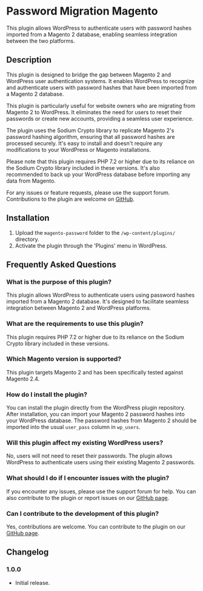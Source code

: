 # Password Migration Magento

This plugin allows WordPress to authenticate users with password hashes imported from a Magento 2 database, enabling seamless integration between the two platforms.

## Description

This plugin is designed to bridge the gap between Magento 2 and WordPress user authentication systems. It enables WordPress to recognize and authenticate users with password hashes that have been imported from a Magento 2 database.

This plugin is particularly useful for website owners who are migrating from Magento 2 to WordPress. It eliminates the need for users to reset their passwords or create new accounts, providing a seamless user experience.

The plugin uses the Sodium Crypto library to replicate Magento 2's password hashing algorithm, ensuring that all password hashes are processed securely. It's easy to install and doesn't require any modifications to your WordPress or Magento installations.

Please note that this plugin requires PHP 7.2 or higher due to its reliance on the Sodium Crypto library included in these versions. It's also recommended to back up your WordPress database before importing any data from Magento.

For any issues or feature requests, please use the support forum. Contributions to the plugin are welcome on [GitHub](https://github.com/enricodeleo/your-plugin).

## Installation

1. Upload the `magento-password` folder to the `/wp-content/plugins/` directory.
2. Activate the plugin through the 'Plugins' menu in WordPress.

## Frequently Asked Questions

### What is the purpose of this plugin?

This plugin allows WordPress to authenticate users using password hashes imported from a Magento 2 database. It's designed to facilitate seamless integration between Magento 2 and WordPress platforms.

### What are the requirements to use this plugin?

This plugin requires PHP 7.2 or higher due to its reliance on the Sodium Crypto library included in these versions.

### Which Magento version is supported?

This plugin targets Magento 2 and has been specifically tested against Magento 2.4.

### How do I install the plugin?

You can install the plugin directly from the WordPress plugin repository. After installation, you can import your Magento 2 password hashes into your WordPress database. The password hashes from Magento 2 should be imported into the usual `user_pass` column in `wp_users`.

### Will this plugin affect my existing WordPress users?

No, users will not need to reset their passwords. The plugin allows WordPress to authenticate users using their existing Magento 2 passwords.

### What should I do if I encounter issues with the plugin?

If you encounter any issues, please use the support forum for help. You can also contribute to the plugin or report issues on our [GitHub page](https://github.com/enricodeleo/your-plugin).

### Can I contribute to the development of this plugin?

Yes, contributions are welcome. You can contribute to the plugin on our [GitHub page](https://github.com/enricodeleo/your-plugin).

## Changelog

### 1.0.0
* Initial release.
